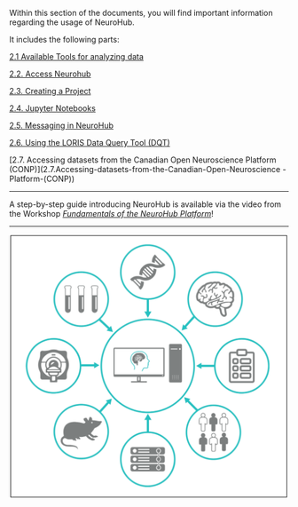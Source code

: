 Within this section of the documents, you will find important information regarding the usage of NeuroHub. 

It includes the following parts:

[2.1 Available Tools for analyzing data](2.1.Available-Tools-for-analyzing-Data)

[2.2. Access Neurohub](2.2.Access-NeuroHub)

[2.3. Creating a Project](2.3.Creating-a-project)

[2.4. Jupyter Notebooks](2.4.Jupyter-Notebooks)

[2.5. Messaging in NeuroHub](2.5.Messaging)

[2.6. Using the LORIS Data Query Tool (DQT)](2.6.Using-the-LORIS-Data-Query-Tool-(DQT))

[2.7. Accessing datasets from the Canadian Open Neuroscience Platform (CONP)](2.7.Accessing-datasets-from-the-Canadian-Open-Neuroscience 
-Platform-(CONP))


***
A step-by-step guide introducing NeuroHub is available via the video from the Workshop [_Fundamentals of the NeuroHub Platform_](https://neurohub.ca/events-article-5.html)! 
***

![](img/neurohub_cr_ov.png)

